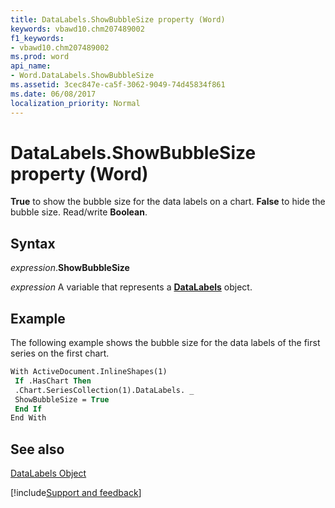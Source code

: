 ```yaml
---
title: DataLabels.ShowBubbleSize property (Word)
keywords: vbawd10.chm207489002
f1_keywords:
- vbawd10.chm207489002
ms.prod: word
api_name:
- Word.DataLabels.ShowBubbleSize
ms.assetid: 3cec847e-ca5f-3062-9049-74d45834f861
ms.date: 06/08/2017
localization_priority: Normal
---
```



# DataLabels.ShowBubbleSize property (Word)

 **True** to show the bubble size for the data labels on a chart. **False** to hide the bubble size. Read/write **Boolean**.


## Syntax

_expression_.**ShowBubbleSize**

_expression_ A variable that represents a **[DataLabels](Word.DataLabels.md)** object.


## Example

The following example shows the bubble size for the data labels of the first series on the first chart.


```vb
With ActiveDocument.InlineShapes(1) 
 If .HasChart Then 
 .Chart.SeriesCollection(1).DataLabels. _ 
 ShowBubbleSize = True 
 End If 
End With
```


## See also


[DataLabels Object](Word.DataLabels.md)

[!include[Support and feedback](~/includes/feedback-boilerplate.md)]